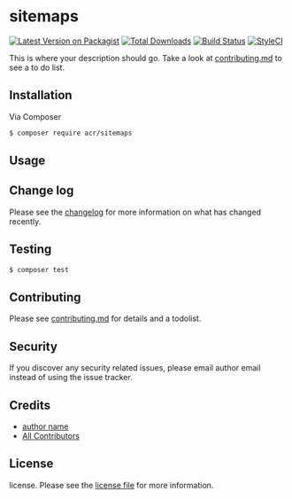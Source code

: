 # sitemaps

[![Latest Version on Packagist][ico-version]][link-packagist]
[![Total Downloads][ico-downloads]][link-downloads]
[![Build Status][ico-travis]][link-travis]
[![StyleCI][ico-styleci]][link-styleci]

This is where your description should go. Take a look at [contributing.md](contributing.md) to see a to do list.

## Installation

Via Composer

``` bash
$ composer require acr/sitemaps
```

## Usage

## Change log

Please see the [changelog](changelog.md) for more information on what has changed recently.

## Testing

``` bash
$ composer test
```

## Contributing

Please see [contributing.md](contributing.md) for details and a todolist.

## Security

If you discover any security related issues, please email author email instead of using the issue tracker.

## Credits

- [author name][link-author]
- [All Contributors][link-contributors]

## License

license. Please see the [license file](license.md) for more information.

[ico-version]: https://img.shields.io/packagist/v/acr/sitemaps.svg?style=flat-square
[ico-downloads]: https://img.shields.io/packagist/dt/acr/sitemaps.svg?style=flat-square
[ico-travis]: https://img.shields.io/travis/acr/sitemaps/master.svg?style=flat-square
[ico-styleci]: https://styleci.io/repos/12345678/shield

[link-packagist]: https://packagist.org/packages/acr/sitemaps
[link-downloads]: https://packagist.org/packages/acr/sitemaps
[link-travis]: https://travis-ci.org/acr/sitemaps
[link-styleci]: https://styleci.io/repos/12345678
[link-author]: https://github.com/acr
[link-contributors]: ../../contributors
